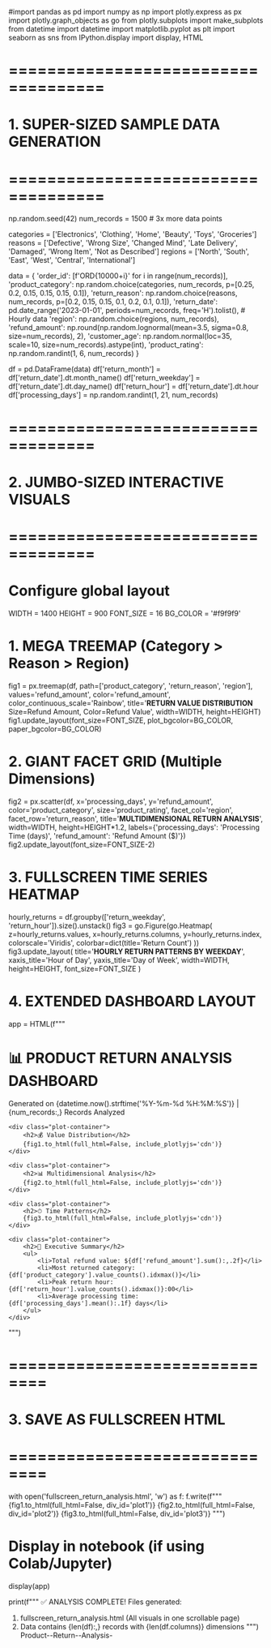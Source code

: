 #import pandas as pd
import numpy as np
import plotly.express as px
import plotly.graph_objects as go
from plotly.subplots import make_subplots
from datetime import datetime
import matplotlib.pyplot as plt
import seaborn as sns
from IPython.display import display, HTML

# ====================================
# 1. SUPER-SIZED SAMPLE DATA GENERATION
# ====================================
np.random.seed(42)
num_records = 1500  # 3x more data points

categories = ['Electronics', 'Clothing', 'Home', 'Beauty', 'Toys', 'Groceries']
reasons = ['Defective', 'Wrong Size', 'Changed Mind', 'Late Delivery', 
           'Damaged', 'Wrong Item', 'Not as Described']
regions = ['North', 'South', 'East', 'West', 'Central', 'International']

data = {
    'order_id': [f'ORD{10000+i}' for i in range(num_records)],
    'product_category': np.random.choice(categories, num_records, p=[0.25, 0.2, 0.15, 0.15, 0.15, 0.1]),
    'return_reason': np.random.choice(reasons, num_records, p=[0.2, 0.15, 0.15, 0.1, 0.2, 0.1, 0.1]),
    'return_date': pd.date_range('2023-01-01', periods=num_records, freq='H').tolist(),  # Hourly data
    'region': np.random.choice(regions, num_records),
    'refund_amount': np.round(np.random.lognormal(mean=3.5, sigma=0.8, size=num_records), 2),
    'customer_age': np.random.normal(loc=35, scale=10, size=num_records).astype(int),
    'product_rating': np.random.randint(1, 6, num_records)
}

df = pd.DataFrame(data)
df['return_month'] = df['return_date'].dt.month_name()
df['return_weekday'] = df['return_date'].dt.day_name()
df['return_hour'] = df['return_date'].dt.hour
df['processing_days'] = np.random.randint(1, 21, num_records)

# ===================================
# 2. JUMBO-SIZED INTERACTIVE VISUALS
# ===================================

# Configure global layout
WIDTH = 1400
HEIGHT = 900
FONT_SIZE = 16
BG_COLOR = '#f9f9f9'

# 1. MEGA TREEMAP (Category > Reason > Region)
fig1 = px.treemap(df, path=['product_category', 'return_reason', 'region'],
                 values='refund_amount',
                 color='refund_amount',
                 color_continuous_scale='Rainbow',
                 title='<b>RETURN VALUE DISTRIBUTION</b><br>Size=Refund Amount, Color=Refund Value',
                 width=WIDTH, height=HEIGHT)
fig1.update_layout(font_size=FONT_SIZE,
                 plot_bgcolor=BG_COLOR,
                 paper_bgcolor=BG_COLOR)

# 2. GIANT FACET GRID (Multiple Dimensions)
fig2 = px.scatter(df, x='processing_days', y='refund_amount',
                 color='product_category', size='product_rating',
                 facet_col='region', facet_row='return_reason',
                 title='<b>MULTIDIMENSIONAL RETURN ANALYSIS</b>',
                 width=WIDTH, height=HEIGHT*1.2,
                 labels={'processing_days': 'Processing Time (days)',
                        'refund_amount': 'Refund Amount ($)'})
fig2.update_layout(font_size=FONT_SIZE-2)

# 3. FULLSCREEN TIME SERIES HEATMAP
hourly_returns = df.groupby(['return_weekday', 'return_hour']).size().unstack()
fig3 = go.Figure(go.Heatmap(
    z=hourly_returns.values,
    x=hourly_returns.columns,
    y=hourly_returns.index,
    colorscale='Viridis',
    colorbar=dict(title='Return Count')
))
fig3.update_layout(
    title='<b>HOURLY RETURN PATTERNS BY WEEKDAY</b>',
    xaxis_title='Hour of Day',
    yaxis_title='Day of Week',
    width=WIDTH,
    height=HEIGHT,
    font_size=FONT_SIZE
)

# 4. EXTENDED DASHBOARD LAYOUT
app = HTML(f"""
<style>
    .report {{
        width: 95vw;
        margin: 0 auto;
        font-family: Arial;
        background: {BG_COLOR};
        padding: 20px;
    }}
    .header {{
        background: #2c3e50;
        color: white;
        padding: 20px;
        text-align: center;
        margin-bottom: 30px;
        border-radius: 10px;
    }}
    .plot-container {{
        background: white;
        padding: 20px;
        margin-bottom: 30px;
        border-radius: 10px;
        box-shadow: 0 4px 8px rgba(0,0,0,0.1);
    }}
    h2 {{
        color: #3498db;
        border-bottom: 2px solid #3498db;
        padding-bottom: 10px;
    }}
</style>

<div class="report">
    <div class="header">
        <h1>📊 PRODUCT RETURN ANALYSIS DASHBOARD</h1>
        <p>Generated on {datetime.now().strftime('%Y-%m-%d %H:%M:%S')} | {num_records:,} Records Analyzed</p>
    </div>
    
    <div class="plot-container">
        <h2>💰 Value Distribution</h2>
        {fig1.to_html(full_html=False, include_plotlyjs='cdn')}
    </div>
    
    <div class="plot-container">
        <h2>📊 Multidimensional Analysis</h2>
        {fig2.to_html(full_html=False, include_plotlyjs='cdn')}
    </div>
    
    <div class="plot-container">
        <h2>⏱ Time Patterns</h2>
        {fig3.to_html(full_html=False, include_plotlyjs='cdn')}
    </div>
    
    <div class="plot-container">
        <h2>📝 Executive Summary</h2>
        <ul>
            <li>Total refund value: ${df['refund_amount'].sum():,.2f}</li>
            <li>Most returned category: {df['product_category'].value_counts().idxmax()}</li>
            <li>Peak return hour: {df['return_hour'].value_counts().idxmax()}:00</li>
            <li>Average processing time: {df['processing_days'].mean():.1f} days</li>
        </ul>
    </div>
</div>
""")

# ==============================
# 3. SAVE AS FULLSCREEN HTML
# ==============================
with open('fullscreen_return_analysis.html', 'w') as f:
    f.write(f"""
    <!DOCTYPE html>
    <html>
    <head>
        <title>Fullscreen Return Analysis</title>
        <script src="https://cdn.plot.ly/plotly-latest.min.js"></script>
        <style>
            body {{ 
                margin: 0; 
                padding: 0; 
                font-family: Arial; 
                background: {BG_COLOR};
            }}
            .plot {{
                width: 95vw;
                height: 95vh;
                margin: 20px auto;
            }}
        </style>
    </head>
    <body>
        {fig1.to_html(full_html=False, div_id='plot1')}
        {fig2.to_html(full_html=False, div_id='plot2')}
        {fig3.to_html(full_html=False, div_id='plot3')}
    </body>
    </html>
    """)

# Display in notebook (if using Colab/Jupyter)
display(app)

print(f"""
✅ ANALYSIS COMPLETE! Files generated:
1. fullscreen_return_analysis.html (All visuals in one scrollable page)
2. Data contains {len(df):,} records with {len(df.columns)} dimensions
""") Product--Return--Analysis-
